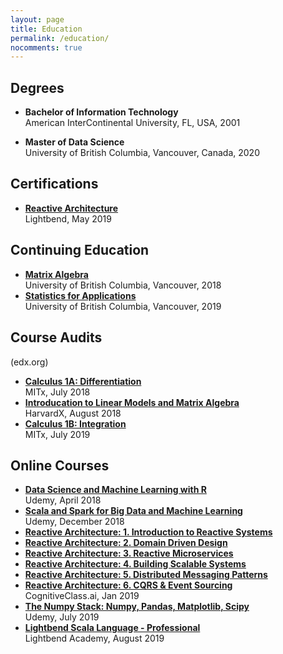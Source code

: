 ```yaml
---
layout: page
title: Education
permalink: /education/
nocomments: true
---
```


## Degrees

- **Bachelor of Information Technology**
<br>American InterContinental University, FL, USA, 2001

- **Master of Data Science**
<br>University of British Columbia, Vancouver, Canada, 2020

## Certifications
- **[Reactive Architecture][14]**
<br>Lightbend, May 2019

## Continuing Education
- **[Matrix Algebra][4]**
<br>University of British Columbia, Vancouver, 2018
- **[Statistics for Applications][3]**
<br>University of British Columbia, Vancouver, 2019

## Course Audits
(edx.org)
- **[Calculus 1A: Differentiation][1]**
<br>MITx, July 2018
- **[Introducation to Linear Models and Matrix Algebra][2]**
<br>HarvardX, August 2018
- **[Calculus 1B: Integration][13]**
<br>MITx, July 2019

## Online Courses
- **[Data Science and Machine Learning with R][5]**
<br>Udemy, April 2018
- **[Scala and Spark for Big Data and Machine Learning][6]**
<br>Udemy, December 2018
- **[Reactive Architecture: 1. Introduction to Reactive Systems][7]**
- **[Reactive Architecture: 2. Domain Driven Design][8]**
- **[Reactive Architecture: 3. Reactive Microservices][9]**
- **[Reactive Architecture: 4. Building Scalable Systems][10]**
- **[Reactive Architecture: 5. Distributed Messaging Patterns][11]**
- **[Reactive Architecture: 6. CQRS & Event Sourcing][12]**
<br>CognitiveClass.ai, Jan 2019
- **[The Numpy Stack: Numpy, Pandas, Matplotlib, Scipy][15]**
<br>Udemy, July 2019
- **[Lightbend Scala Language - Professional][16]**
<br>Lightbend Academy, August 2019

[1]: https://www.edx.org/course/calculus-1a-differentiation-2
[2]: https://www.edx.org/course/introduction-to-linear-models-and-matrix-algebra
[3]: https://courses.students.ubc.ca/cs/courseschedule?pname=subjarea&tname=subj-course&dept=STAT&course=200
[4]: https://courses.students.ubc.ca/cs/courseschedule?pname=subjarea&tname=subj-course&dept=MATH&course=221
[5]: https://www.udemy.com/certificate/UC-L5IABJPY/
[6]: https://www.udemy.com/certificate/UC-CN709PWF/
[7]: https://courses.cognitiveclass.ai/certificates/66cc82eaf4b345cb8ecadfeeab3f1fd3
[8]: https://courses.cognitiveclass.ai/certificates/34d123c37f9a4a109cae1d4c4ee8e60a
[9]: https://courses.cognitiveclass.ai/certificates/9c2cfbaf8516497abd798d304570b045
[10]: https://courses.cognitiveclass.ai/certificates/62601d53460b4adfa6eb2fe440f4e931
[11]: https://courses.cognitiveclass.ai/certificates/acfc73f569da41c9af532e08bf8bc6d0
[12]: https://courses.cognitiveclass.ai/certificates/cc8efc06ec9041c2bc8858e04bce4dde
[13]: https://www.edx.org/course/calculus-1b-integration-2
[14]: https://lightbend.mettl.com/applicant/result/download-certificate?key=BBzVGObHU5KF%2BCmESSfC%2Bw%3D%3D
[15]: https://www.udemy.com/certificate/UC-HC4CGVCB/
[16]: https://academy.lightbend.com/courses/course-v1:lightbend+LSL-P-Scala-Language-Professional+v1/about
